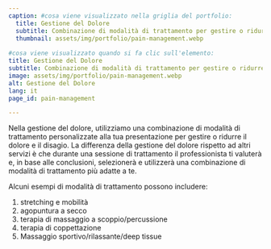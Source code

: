 ```yaml
---
caption: #cosa viene visualizzato nella griglia del portfolio:
  title: Gestione del Dolore
  subtitle: Combinazione di modalità di trattamento per gestire o ridurre il dolore e il disagio.
  thumbnail: assets/img/portfolio/pain-management.webp
  
#cosa viene visualizzato quando si fa clic sull'elemento:
title: Gestione del Dolore
subtitle: Combinazione di modalità di trattamento per gestire o ridurre il dolore e il disagio.
image: assets/img/portfolio/pain-management.webp
alt: Gestione del Dolore
lang: it
page_id: pain-management

---
```

Nella gestione del dolore, utilizziamo una combinazione di modalità di trattamento personalizzate alla tua presentazione per gestire o ridurre il dolore e il disagio. La differenza della gestione del dolore rispetto ad altri servizi è che durante una sessione di trattamento il professionista ti valuterà e, in base alle conclusioni, selezionerà e utilizzerà una combinazione di modalità di trattamento più adatte a te.

Alcuni esempi di modalità di trattamento possono includere:
1. stretching e mobilità
2. agopuntura a secco
3. terapia di massaggio a scoppio/percussione
4. terapia di coppettazione
5. Massaggio sportivo/rilassante/deep tissue